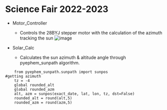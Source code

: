 # Science Fair 2022-2023 

- Motor_Controller
  - Controls the 28BYJ stepper motor with the calculation of the azimuth tracking the sun
![image](https://user-images.githubusercontent.com/106492499/204848557-120931b1-311b-4acc-b315-2dad01d8c0c3.png)


- Solar_Calc
  - Calculates the sun azimuth & altitude angle through pyephem_sunpath algorithm. 
``` 
    from pyephem_sunpath.sunpath import sunpos
#getting azimuth
    tz = -4
    global rounded_alt
    global rounded_azm
    alt, azm = sunpos(exact_date, lat, lon, tz, dst=False)
    rounded_alt = round(alt,5)
    rounded_azm = round(azm,5)
```
  


<!---
ruichengrao/ruichengrao is a ✨ special ✨ repository because its `README.md` (this file) appears on your GitHub profile.
You can click the Preview link to take a look at your changes.
--->
